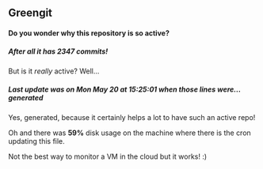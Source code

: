 ## Greengit

#### Do you wonder why this repository is so active?

##### After all it has 2347 commits!

But is it *really* active? Well...

##### Last update was on Mon May 20 at 15:25:01 when those lines were... generated

Yes, generated, because it certainly helps a lot to have such an active repo!

Oh and there was **59%** disk usage on the machine
where there is the cron updating this file.

Not the best way to monitor a VM in the cloud but it works! :)
